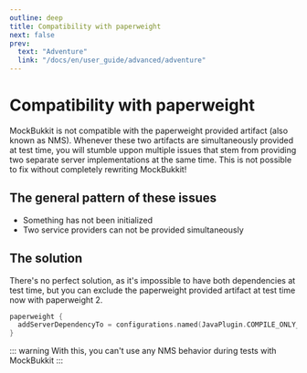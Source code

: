 ```yaml
---
outline: deep
title: Compatibility with paperweight
next: false
prev:
  text: "Adventure"
  link: "/docs/en/user_guide/advanced/adventure"
---
```


# Compatibility with paperweight

MockBukkit is not compatible with the paperweight provided artifact (also known as NMS).
Whenever these two artifacts are simultaneously provided at test time, you will stumble uppon
multiple issues that stem from providing two separate server implementations at the same time.
This is not possible to fix without completely rewriting MockBukkit!

## The general pattern of these issues
- Something has not been initialized
- Two service providers can not be provided simultaneously

## The solution

There's no perfect solution, as it's impossible to have both dependencies at test time, but you can
exclude the paperweight provided artifact at test time now with paperweight 2.

```kts
paperweight {
  addServerDependencyTo = configurations.named(JavaPlugin.COMPILE_ONLY_CONFIGURATION_NAME).map { setOf(it) }
}
```
::: warning
With this, you can't use any NMS behavior during tests with MockBukkit
:::